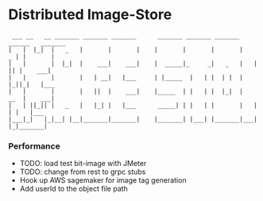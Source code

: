 # Distributed Image-Store
```
 ___ __   __ _______ _______ _______      _______ _______ _______ ______   _______ 
|   |  |_|  |   _   |       |       |    |       |       |       |    _ | |       |
|   |       |  |_|  |    ___|    ___|    |  _____|_     _|   _   |   | || |    ___|
|   |       |       |   | __|   |___     | |_____  |   | |  | |  |   |_||_|   |___ 
|   |       |       |   ||  |    ___|    |_____  | |   | |  |_|  |    __  |    ___|
|   | ||_|| |   _   |   |_| |   |___      _____| | |   | |       |   |  | |   |___ 
|___|_|   |_|__| |__|_______|_______|    |_______| |___| |_______|___|  |_|_______|
```

### Performance
- TODO: load test bit-image with JMeter
- TODO: change from rest to grpc stubs 
- Hook up AWS sagemaker for image tag generation
- Add userId to the object file path